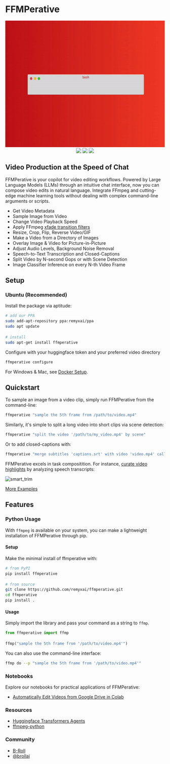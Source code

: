 # FFMPerative
<p align="center">
  <img src="https://github.com/remyxai/FFMPerative/blob/main/assets/ffmperative.gif" height=400px>
  <br>
  <img src="https://img.shields.io/pypi/v/ffmperative.svg">
  <img src="https://img.shields.io/github/license/remyxai/ffmperative.svg">
  <img src="https://img.shields.io/docker/v/smellslikeml/ffmperative/latest">
</p>

## Video Production at the Speed of Chat
FFMPerative is your copilot for video editing workflows. Powered by Large Language Models (LLMs) through an intuitive chat interface, now you can compose video edits in natural language. Integrate FFmpeg and cutting-edge machine learning tools without dealing with complex command-line arguments or scripts.

* Get Video Metadata
* Sample Image from Video
* Change Video Playback Speed
* Apply FFmpeg [xfade transition filters](https://trac.ffmpeg.org/wiki/Xfade#Gallery)
* Resize, Crop, Flip, Reverse Video/GIF
* Make a Video from a Directory of Images 
* Overlay Image & Video for Picture-in-Picture
* Adjust Audio Levels, Background Noise Removal
* Speech-to-Text Transcription and Closed-Captions
* Split Video by N-second Gops or with Scene Detection
* Image Classifier Inference on every N-th Video Frame

## Setup 

### Ubuntu (Recommended)
Install the package via aptitude:

```bash
# add our PPA
sudo add-apt-repository ppa:remyxai/ppa
sudo apt update

# install
sudo apt-get install ffmperative
```

Configure with your huggingface token and your preferred video directory
```bash
ffmperative configure
```

For Windows & Mac, see [Docker Setup](docker/README.md).

## Quickstart
To sample an image from a video clip, simply run FFMPerative from the command-line:

```bash
ffmperative "sample the 5th frame from /path/to/video.mp4"
```

Similarly, it's simple to split a long video into short clips via scene detection:

```bash
ffmperative "split the video '/path/to/my_video.mp4' by scene"
```

Or to add closed-captions with:

```bash
ffmperative "merge subtitles 'captions.srt' with video 'video.mp4' calling it 'video_caps.mp4'"
```

FFMPerative excels in task compositition. For instance, [curate video highlights](https://blog.remyx.ai/posts/data-processing-agents/) by analyzing speech transcripts:

![smart_trim](https://blog.remyx.ai/img/ffmperative-auto-edit-pipeline.png#center)

[More Examples](https://remyxai.github.io/FFMPerative/)

## Features

### Python Usage
With `ffmpeg` is available on your system, you can make a lightweight installation of FFMPerative through pip.

#### Setup
Make the minimal install of ffmperative with:

```bash
# from PyPI
pip install ffmperative

# from source
git clone https://github.com/remyxai/ffmperative.git
cd ffmperative
pip install .
```

#### Usage
Simply import the library and pass your command as a string to `ffmp`.

```python
from ffmperative import ffmp

ffmp("sample the 5th frame from '/path/to/video.mp4'")
```

You can also use the command-line interface:
```bash
ffmp do --p "sample the 5th frame from '/path/to/video.mp4'"
```

### Notebooks

Explore our notebooks for practical applications of FFMPerative:

* [Automatically Edit Videos from Google Drive in Colab](https://colab.research.google.com/drive/149byzCNd17dAehVuWXkiFQ2mVe_icLCa?usp=sharing)

### Resources
* [Huggingface Transformers Agents](https://huggingface.co/docs/transformers/transformers_agents)
* [ffmpeg-python](https://github.com/kkroening/ffmpeg-python/)

### Community

* [B-Roll](https://b-roll.ai/)
* [@brollai](https://twitter.com/brollai)
